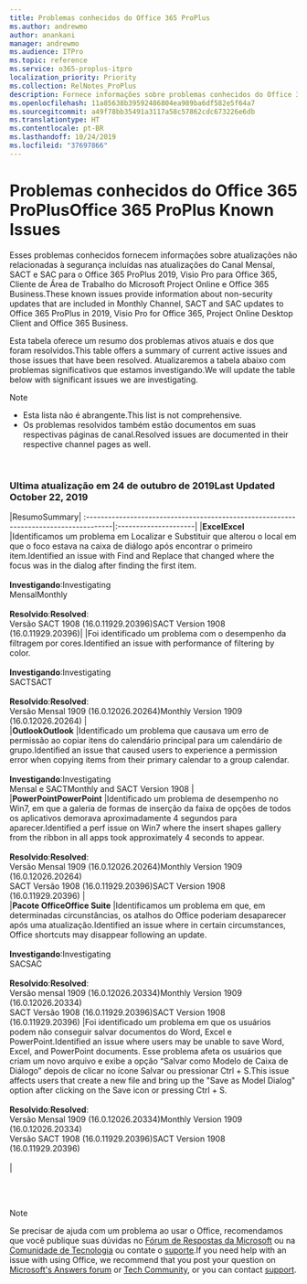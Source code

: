 ```yaml
---
title: Problemas conhecidos do Office 365 ProPlus
ms.author: andrewmo
author: anankani
manager: andrewmo
ms.audience: ITPro
ms.topic: reference
ms.service: o365-proplus-itpro
localization_priority: Priority
ms.collection: RelNotes_ProPlus
description: Fornece informações sobre problemas conhecidos do Office 365 ProPlus
ms.openlocfilehash: 11a85638b39592486804ea989ba6df582e5f64a7
ms.sourcegitcommit: a49f78bb35491a3117a58c57862cdc673226e6db
ms.translationtype: HT
ms.contentlocale: pt-BR
ms.lasthandoff: 10/24/2019
ms.locfileid: "37697866"
---
```

# <a name="office-365-proplus-known-issues"></a><span data-ttu-id="4f875-103">Problemas conhecidos do Office 365 ProPlus</span><span class="sxs-lookup"><span data-stu-id="4f875-103">Office 365 ProPlus Known Issues</span></span>

<span data-ttu-id="4f875-104">Esses problemas conhecidos fornecem informações sobre atualizações não relacionadas à segurança incluídas nas atualizações do Canal Mensal, SACT e SAC para o Office 365 ProPlus 2019, Visio Pro para Office 365, Cliente de Área de Trabalho do Microsoft Project Online e Office 365 Business.</span><span class="sxs-lookup"><span data-stu-id="4f875-104">These known issues provide information about non-security updates that are included in Monthly Channel, SACT and SAC updates to Office 365 ProPlus in 2019, Visio Pro for Office 365, Project Online Desktop Client and Office 365 Business.</span></span>

<span data-ttu-id="4f875-105">Esta tabela oferece um resumo dos problemas ativos atuais e dos que foram resolvidos.</span><span class="sxs-lookup"><span data-stu-id="4f875-105">This table offers a summary of current active issues and those issues that have been resolved.</span></span>  <span data-ttu-id="4f875-106">Atualizaremos a tabela abaixo com problemas significativos que estamos investigando.</span><span class="sxs-lookup"><span data-stu-id="4f875-106">We will update the table below with significant issues we are investigating.</span></span>

> [!NOTE]
>- <span data-ttu-id="4f875-107">Esta lista não é abrangente.</span><span class="sxs-lookup"><span data-stu-id="4f875-107">This list is not comprehensive.</span></span>
>- <span data-ttu-id="4f875-108">Os problemas resolvidos também estão documentos em suas respectivas páginas de canal.</span><span class="sxs-lookup"><span data-stu-id="4f875-108">Resolved issues are documented in their respective channel pages as well.</span></span>

<br>

### <a name="last-updated-october-24-2019"></a><span data-ttu-id="4f875-109">Ultima atualização em 24 de outubro de 2019</span><span class="sxs-lookup"><span data-stu-id="4f875-109">Last Updated October 22, 2019</span></span>

|<span data-ttu-id="4f875-110">Resumo</span><span class="sxs-lookup"><span data-stu-id="4f875-110">Summary</span></span>|
:-------------------------------------------------------------------------------------|:---------------------|
|<span data-ttu-id="4f875-111">**Excel**</span><span class="sxs-lookup"><span data-stu-id="4f875-111">**Excel**</span></span>
|<span data-ttu-id="4f875-112">Identificamos um problema em Localizar e Substituir que alterou o local em que o foco estava na caixa de diálogo após encontrar o primeiro item.</span><span class="sxs-lookup"><span data-stu-id="4f875-112">Identified an issue with Find and Replace that changed where the focus was in the dialog after finding the first item.</span></span> <br><br> <span data-ttu-id="4f875-113">**Investigando**:</span><span class="sxs-lookup"><span data-stu-id="4f875-113">Investigating</span></span> <br><span data-ttu-id="4f875-114">Mensal</span><span class="sxs-lookup"><span data-stu-id="4f875-114">Monthly</span></span><br> <br><span data-ttu-id="4f875-115">**Resolvido**:</span><span class="sxs-lookup"><span data-stu-id="4f875-115">**Resolved**:</span></span> <br> <span data-ttu-id="4f875-116">Versão SACT 1908 (16.0.11929.20396)</span><span class="sxs-lookup"><span data-stu-id="4f875-116">SACT Version 1908 (16.0.11929.20396)</span></span>|
|<span data-ttu-id="4f875-117">Foi identificado um problema com o desempenho da filtragem por cores.</span><span class="sxs-lookup"><span data-stu-id="4f875-117">Identified an issue with performance of filtering by color.</span></span> <br><br> <span data-ttu-id="4f875-118">**Investigando**:</span><span class="sxs-lookup"><span data-stu-id="4f875-118">Investigating</span></span> <br><span data-ttu-id="4f875-119">SACT</span><span class="sxs-lookup"><span data-stu-id="4f875-119">SACT</span></span><br> <br><span data-ttu-id="4f875-120">**Resolvido**:</span><span class="sxs-lookup"><span data-stu-id="4f875-120">**Resolved**:</span></span> <br> <span data-ttu-id="4f875-121">Versão Mensal 1909 (16.0.12026.20264)</span><span class="sxs-lookup"><span data-stu-id="4f875-121">Monthly Version 1909 (16.0.12026.20264)</span></span>
|<br>
|<span data-ttu-id="4f875-122">**Outlook**</span><span class="sxs-lookup"><span data-stu-id="4f875-122">**Outlook**</span></span>
|<span data-ttu-id="4f875-123">Identificado um problema que causava um erro de permissão ao copiar itens do calendário principal para um calendário de grupo.</span><span class="sxs-lookup"><span data-stu-id="4f875-123">Identified an issue that caused users to experience a permission error when copying items from their primary calendar to a group calendar.</span></span> <br><br> <span data-ttu-id="4f875-124">**Investigando**:</span><span class="sxs-lookup"><span data-stu-id="4f875-124">Investigating</span></span> <br><span data-ttu-id="4f875-125">Mensal e SACT</span><span class="sxs-lookup"><span data-stu-id="4f875-125">Monthly and SACT Version 1908</span></span>
|<br>
|<span data-ttu-id="4f875-126">**PowerPoint**</span><span class="sxs-lookup"><span data-stu-id="4f875-126">**PowerPoint**</span></span>
|<span data-ttu-id="4f875-127">Identificado um problema de desempenho no Win7, em que a galeria de formas de inserção da faixa de opções de todos os aplicativos demorava aproximadamente 4 segundos para aparecer.</span><span class="sxs-lookup"><span data-stu-id="4f875-127">Identified a perf issue on Win7 where the insert shapes gallery from the ribbon in all apps took approximately 4 seconds to appear.</span></span><br><br> <span data-ttu-id="4f875-128">**Resolvido**:</span><span class="sxs-lookup"><span data-stu-id="4f875-128">**Resolved**:</span></span> <br><span data-ttu-id="4f875-129">Versão Mensal 1909 (16.0.12026.20264)</span><span class="sxs-lookup"><span data-stu-id="4f875-129">Monthly Version 1909 (16.0.12026.20264)</span></span> <br> <span data-ttu-id="4f875-130">SACT Versão 1908 (16.0.11929.20396)</span><span class="sxs-lookup"><span data-stu-id="4f875-130">SACT Version 1908 (16.0.11929.20396)</span></span>
|<br>
|<span data-ttu-id="4f875-131">**Pacote Office**</span><span class="sxs-lookup"><span data-stu-id="4f875-131">**Office Suite**</span></span>
|<span data-ttu-id="4f875-132">Identificamos um problema em que, em determinadas circunstâncias, os atalhos do Office poderiam desaparecer após uma atualização.</span><span class="sxs-lookup"><span data-stu-id="4f875-132">Identified an issue where in certain circumstances, Office shortcuts may disappear following an update.</span></span>  <br><br> <span data-ttu-id="4f875-133">**Investigando**:</span><span class="sxs-lookup"><span data-stu-id="4f875-133">Investigating</span></span> <br> <span data-ttu-id="4f875-134">SAC</span><span class="sxs-lookup"><span data-stu-id="4f875-134">SAC</span></span><br><br> <span data-ttu-id="4f875-135">**Resolvido**:</span><span class="sxs-lookup"><span data-stu-id="4f875-135">**Resolved**:</span></span> <br><span data-ttu-id="4f875-136">Versão mensal 1909 (16.0.12026.20334)</span><span class="sxs-lookup"><span data-stu-id="4f875-136">Monthly Version 1909 (16.0.12026.20334)</span></span> <br> <span data-ttu-id="4f875-137">SACT Versão 1908 (16.0.11929.20396)</span><span class="sxs-lookup"><span data-stu-id="4f875-137">SACT Version 1908 (16.0.11929.20396)</span></span>
|<span data-ttu-id="4f875-138">Foi identificado um problema em que os usuários podem não conseguir salvar documentos do Word, Excel e PowerPoint.</span><span class="sxs-lookup"><span data-stu-id="4f875-138">Identified an issue where users may be unable to save Word, Excel, and PowerPoint documents.</span></span>  <span data-ttu-id="4f875-139">Esse problema afeta os usuários que criam um novo arquivo e exibe a opção “Salvar como Modelo de Caixa de Diálogo” depois de clicar no ícone Salvar ou pressionar Ctrl + S.</span><span class="sxs-lookup"><span data-stu-id="4f875-139">This issue affects users that create a new file and bring up the "Save as Model Dialog" option after clicking on the Save icon or pressing Ctrl + S.</span></span><br><br> <span data-ttu-id="4f875-140">**Resolvido**:</span><span class="sxs-lookup"><span data-stu-id="4f875-140">**Resolved**:</span></span> <br><span data-ttu-id="4f875-141">Versão Mensal 1909 (16.0.12026.20334)</span><span class="sxs-lookup"><span data-stu-id="4f875-141">Monthly Version 1909 (16.0.12026.20334)</span></span> <br> <span data-ttu-id="4f875-142">Versão SACT 1908 (16.0.11929.20396)</span><span class="sxs-lookup"><span data-stu-id="4f875-142">SACT Version 1908 (16.0.11929.20396)</span></span><br><br>
|



<br>
<br>

> [!NOTE]
> <span data-ttu-id="4f875-143">Se precisar de ajuda com um problema ao usar o Office, recomendamos que você publique suas dúvidas no [Fórum de Respostas da Microsoft](https://answers.microsoft.com/) ou na [Comunidade de Tecnologia](https://techcommunity.microsoft.com/) ou contate o [suporte](https://support.microsoft.com/contactus).</span><span class="sxs-lookup"><span data-stu-id="4f875-143">If you need help with an issue with using Office, we recommend that you post your question on [Microsoft's Answers forum](https://answers.microsoft.com/) or [Tech Community](https://techcommunity.microsoft.com/), or you can contact [support](https://support.microsoft.com/contactus).</span></span>
